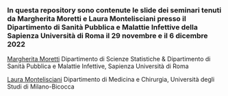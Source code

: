 <h3> In questa repository sono contenute le slide dei seminari tenuti da Margherita Moretti e Laura Montelisciani presso il Dipartimento di Sanità Pubblica e Malattie Infettive della Sapienza Università di Roma il 29 novembre e il 6 dicembre 2022 </h3>

<a href="https://phd.uniroma1.it/web/MARGHERITA-MORETTI_nP1723038_IT.aspx">Margherita Moretti</a>
Dipartimento di Scienze Statistiche & Dipartimento di Sanità Pubblica e Malattie Infettive, Sapienza Università di Roma 


<a href="https://www.unimib.it/laura-montelisciani">Laura Montelisciani</a>
Dipartimento di Medicina e Chirurgia, Università degli Studi di Milano-Bicocca  
